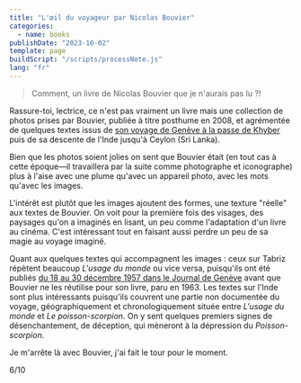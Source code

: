 ```yaml
---
title: "L'œil du voyageur par Nicolas Bouvier"
categories:
  - name: books
publishDate: "2023-10-02"
template: page
buildScript: "/scripts/processNote.js"
lang: "fr"
---
```


> Comment, un livre de Nicolas Bouvier que je n'aurais pas lu ?!

Rassure-toi, lectrice, ce n'est pas vraiment un livre mais une collection de photos prises par Bouvier, publiée à titre posthume en 2008, et agrémentée de quelques textes issus de [son voyage de Genève à la passe de Khyber](/notes/l-usage-du-monde-par-nicolas-bouvier/) puis de sa descente de l'Inde jusqu'à Ceylon (Sri Lanka).

Bien que les photos soient jolies on sent que Bouvier était (en tout cas à cette époque—il travaillera par la suite comme photographe et iconographe) plus à l'aise avec une plume qu'avec un appareil photo, avec les mots qu'avec les images.

L'intérêt est plutôt que les images ajoutent des formes, une texture "réelle" aux textes de Bouvier. On voit pour la première fois des visages, des paysages qu'on a imaginés en lisant, un peu comme l'adaptation d'un livre au cinéma. C'est intéressant tout en faisant aussi perdre un peu de sa magie au voyage imaginé.

Quant aux quelques textes qui accompagnent les images : ceux sur Tabriz répètent beaucoup _L'usage du monde_ ou vice versa, puisqu'ils ont été publiés [du 18 au 30 décembre 1957 dans le Journal de Genève](https://www.letempsarchives.ch/page/JDG_1957_12_18/1/article/7740012) avant que Bouvier ne les réutilise pour son livre, paru en 1963. Les textes sur l'Inde sont plus intéressants puisqu'ils couvrent une partie non documentée du voyage, géographiquement et chronologiquement située entre _L'usage du monde_ et _Le poisson-scorpion_. On y sent quelques premiers signes de désenchantement, de déception, qui mèneront à la dépression du _Poisson-scorpion_.

Je m'arrête là avec Bouvier, j'ai fait le tour pour le moment.

6/10
